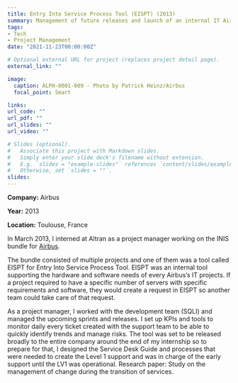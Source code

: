```yaml
---
title: Entry Into Service Process Tool (EISPT) (2013)
summary: Management of future releases and launch of an internal IT Airbus tool
tags:
- Tech
- Project Management
date: "2021-11-23T00:00:00Z"

# Optional external URL for project (replaces project detail page).
external_link: ""

image:
  caption: ALPH-0001-009 - Photo by Patrick Heinz/Airbus
  focal_point: Smart

links:
url_code: ""
url_pdf: ""
url_slides: ""
url_video: ""

# Slides (optional).
#   Associate this project with Markdown slides.
#   Simply enter your slide deck's filename without extension.
#   E.g. `slides = "example-slides"` references `content/slides/example-slides.md`.
#   Otherwise, set `slides = ""`.
slides: 
---
```


**Company:** Airbus

**Year:** 2013

**Location:** Toulouse, France

In March 2013, I interned at Altran as a project manager working on the INIS bundle for [Airbus](https://www.airbus.com/en).

The bundle consisted of multiple projects and one of them was a tool called EISPT for Entry Into Service Process Tool. EISPT was an internal tool supporting the hardware and software needs of every Airbus’s IT projects. If a project required to have a specific number of servers with specific requirements and software, they would create a request in EISPT so another team could take care of that request.

As a project manager, I worked with the development team (SQLI) and managed the upcoming sprints and releases. I set up KPIs and tools to monitor daily every ticket created with the support team to be able to quickly identify trends and manage risks. The tool was set to be released broadly to the entire company around the end of my internship so to prepare for that, I designed the Service Desk Guide and processes that were needed to create the Level 1 support and was in charge of the early support until the LV1 was operational.
Research paper: Study on the management of change during the transition of services.
